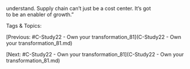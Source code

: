 understand. Supply chain can’t just be a cost center. It’s got  
to be an enabler of growth.”

   Tags & Topics:
   

[Previous: #C-Study22 - Own your transformation_81](C-Study22 - Own your transformation_81.md)

[Next: #C-Study22 - Own your transformation_81](C-Study22 - Own your transformation_81.md)